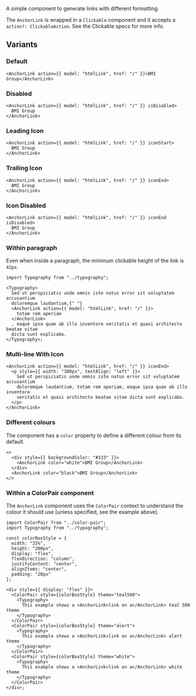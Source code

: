 A simple component to generate links with different formatting.

The `AnchorLink` is wrapped in a `Clickable` component and it accepts a `action?: ClickableAction`. See the Clickable specs for more info.

## Variants

### Default

```tsx
<AnchorLink action={{ model: "htmlLink", href: "/" }}>BMI Group</AnchorLink>
```

### Disabled

```tsx
<AnchorLink action={{ model: "htmlLink", href: "/" }} isDisabled>
  BMI Group
</AnchorLink>
```

### Leading Icon

```tsx
<AnchorLink action={{ model: "htmlLink", href: "/" }} iconStart>
  BMI Group
</AnchorLink>
```

### Trailing Icon

```tsx
<AnchorLink action={{ model: "htmlLink", href: "/" }} iconEnd>
  BMI Group
</AnchorLink>
```

### Icon Disabled

```tsx
<AnchorLink action={{ model: "htmlLink", href: "/" }} iconEnd isDisabled>
  BMI Group
</AnchorLink>
```

### Within paragraph

Even when inside a paragraph, the minimum clickable height of the link is `42px`.

```tsx
import Typography from "../typography";

<Typography>
  Sed ut perspiciatis unde omnis iste natus error sit voluptatem accusantium
  doloremque laudantium,{" "}
  <AnchorLink action={{ model: "htmlLink", href: "/" }}>
    totam rem aperiam
  </AnchorLink>
  , eaque ipsa quae ab illo inventore veritatis et quasi architecto beatae vitae
  dicta sunt explicabo.
</Typography>;
```

### Multi-line With Icon

```tsx
<AnchorLink action={{ model: "htmlLink", href: "/" }} iconEnd>
  <p style={{ width: "300px", textAlign: "left" }}>
    Sed ut perspiciatis unde omnis iste natus error sit voluptatem accusantium
    doloremque laudantium, totam rem aperiam, eaque ipsa quae ab illo inventore
    veritatis et quasi architecto beatae vitae dicta sunt explicabo.
  </p>
</AnchorLink>
```

### Different colours

The component has a `color` property to define a different colour from its default.

```tsx
<>
  <div style={{ backgroundColor: "#333" }}>
    <AnchorLink color="white">BMI Group</AnchorLink>
  </div>
  <AnchorLink color="black">BMI Group</AnchorLink>
</>
```

### Within a ColorPair component

The `AnchorLink` component uses the `ColorPair` context to understand the colour it should use (unless specified, see the example above).

```tsx
import ColorPair from "../color-pair";
import Typography from "../typography";

const colorBoxStyle = {
  width: "33%",
  height: "200px",
  display: "flex",
  flexDirection: "column",
  justifyContent: "center",
  alignItems: "center",
  padding: "20px"
};

<div style={{ display: "flex" }}>
  <ColorPair style={colorBoxStyle} theme="teal500">
    <Typography>
      This example shows a <AnchorLink>link on a</AnchorLink> teal 500 theme
    </Typography>
  </ColorPair>
  <ColorPair style={colorBoxStyle} theme="alert">
    <Typography>
      This example shows a <AnchorLink>link on a</AnchorLink> alert theme
    </Typography>
  </ColorPair>
  <ColorPair style={colorBoxStyle} theme="white">
    <Typography>
      This example shows a <AnchorLink>link on a</AnchorLink> white theme
    </Typography>
  </ColorPair>
</div>;
```
